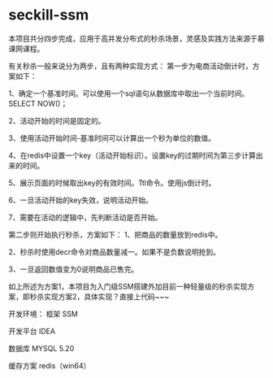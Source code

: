 # seckill-ssm
本项目共分四步完成，应用于高并发分布式的秒杀场景，灵感及实践方法来源于慕课网课程。

有关秒杀一般来说分为两步，且有两种实现方式：
第一步为电商活动倒计时，方案如下：

  1、确定一个基准时间。可以使用一个sql语句从数据库中取出一个当前时间。SELECT NOW()；
  
  2、活动开始的时间是固定的。
  
  3、使用活动开始时间-基准时间可以计算出一个秒为单位的数值。
  
  4、在redis中设置一个key（活动开始标识）。设置key的过期时间为第三步计算出来的时间。
  
  5、展示页面的时候取出key的有效时间。Ttl命令。使用js倒计时。
  
  6、一旦活动开始的key失效，说明活动开始。
  
  7、需要在活动的逻辑中，先判断活动是否开始。

第二步则开始执行秒杀，方案如下：
  1、把商品的数量放到redis中。
  
  2、秒杀时使用decr命令对商品数量减一。如果不是负数说明抢到。
  
  3、一旦返回数值变为0说明商品已售完。
  
 如上所述为方案1，本项目为入门级SSM搭建外加目前一种轻量级的秒杀实现方案，即秒杀实现方案2，具体实现？直接上代码~~~

开发环境：
框架 SSM

开发平台 IDEA

数据库 MYSQL 5.20

缓存方案 redis（win64）
